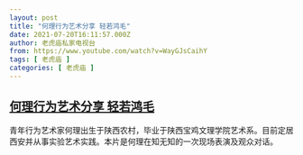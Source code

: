 ```yaml
---
layout: post
title: "何理行为艺术分享 轻若鸿毛"
date: 2021-07-20T16:11:57.000Z
author: 老虎庙私家电视台
from: https://www.youtube.com/watch?v=WayGJsCaihY
tags: [ 老虎庙 ]
categories: [ 老虎庙 ]
---
```

<!--1626797517000-->
[何理行为艺术分享 轻若鸿毛](https://www.youtube.com/watch?v=WayGJsCaihY)
------

<div>
青年行为艺术家何理出生于陕西农村，毕业于陕西宝鸡文理学院艺术系。目前定居西安并从事实验艺术实践。本片是何理在知无知的一次现场表演及观众对话。
</div>
